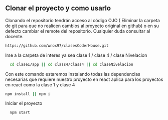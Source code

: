 ## Clonar el proyecto y como usarlo

Clonando el repositorio tendrán acceso al código OJO ( Eliminar la carpeta de git para que no realicen cambios al proyecto original en github)
o en su defecto cambiar el remote del repositorio. Cualquier duda consultar al docente.
```bash
https://github.com/wnox97/clasesCoderHouse.git
```

Irse a la carpeta de interes ya sea clase 1 / clase 4 / clase Nivelacion

```bash
  cd clase1/app || cd class4/class4 || cd claseNivelacion
```


Con este comando estaremos instalando todas las dependencias necesarias que requiere nuestro proyecto en react aplica para los proyectos en react como la clase 1 y 
clase 4
```bash
npm install || npm i
```


Iniciar el proyecto
```bash
  npm start
```
##

